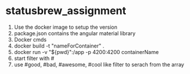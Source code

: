 # statusbrew_assignment

1. Use the docker image to setup the version
2. package.json contains the angular material library
3. Docker cmds
4. docker build -t "nameForContainer" .
5. docker run -v "${pwd}":/app -p 4200:4200 containerName
6. start filter with #
7. use #good, #bad, #awesome, #cool like filter to serach from the array
